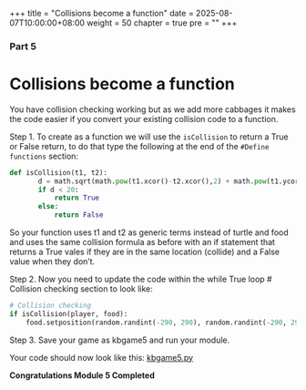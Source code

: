 +++
title = "Collisions become a function"
date = 2025-08-07T10:00:00+08:00
weight = 50
chapter = true
pre = ""
+++

### Part 5

# Collisions become a function

You have collision checking working but as we add more cabbages it makes the
 code easier if you convert your existing collision code to a function.

Step 1.  To create as a function we will use the `isCollision` to return a
 True or False return, to do that type the following at the end of the
 `#Define functions` section:

```python
def isCollision(t1, t2):
       d = math.sqrt(math.pow(t1.xcor()-t2.xcor(),2) + math.pow(t1.ycor()-t2.ycor(),2))
       if d < 20:
           return True
       else:
           return False
```

So your function uses t1 and t2 as generic terms instead of turtle and food and
 uses the same collision formula as before with an if statement that returns a
 True vales if they are in the same location \(collide\) and a False value when
 they don’t.

Step 2.  Now you need to update the code within the while True loop
 \# Collision checking section to look like:

```python
# Collision checking
if isCollision(player, food):
    food.setposition(random.randint(-290, 290), random.randint(-290, 290))
```

Step 3.  Save your game as kbgame5 and run your module.

Your code should now look like this: [kbgame5.py](/python_game/src/kbgame5.py)

**Congratulations Module 5 Completed**
